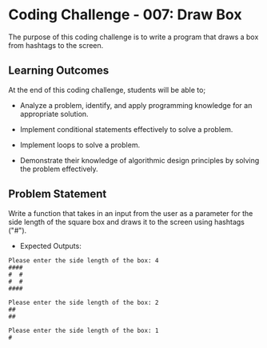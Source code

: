 # Coding Challenge - 007: Draw Box

The purpose of this coding challenge is to write a program that draws a box from hashtags to the screen.

## Learning Outcomes

At the end of this coding challenge, students will be able to;

- Analyze a problem, identify, and apply programming knowledge for an appropriate solution.

- Implement conditional statements effectively to solve a problem.

- Implement loops to solve a problem.

- Demonstrate their knowledge of algorithmic design principles by solving the problem effectively.

## Problem Statement

Write a function that takes in an input from the user as a parameter for the side length of the square box and draws it to the screen using hashtags ("#").

- Expected Outputs:

```text
Please enter the side length of the box: 4
####
#  #
#  #
####

Please enter the side length of the box: 2
##
##

Please enter the side length of the box: 1
#
